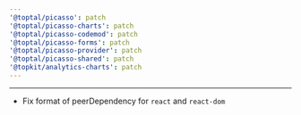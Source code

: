 ```yaml
---
'@toptal/picasso': patch
'@toptal/picasso-charts': patch
'@toptal/picasso-codemod': patch
'@toptal/picasso-forms': patch
'@toptal/picasso-provider': patch
'@toptal/picasso-shared': patch
'@topkit/analytics-charts': patch
---
```


---
- Fix format of peerDependency for `react` and `react-dom`

